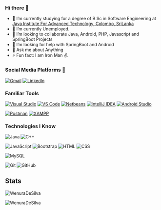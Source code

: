 ### Hi there 👋

<!--
**wenuradesilva/wenuradesilva** is a ✨ _special_ ✨ repository because its `README.md` (this file) appears on your GitHub profile.

Here are some ideas to get you started:

- 🔭 I’m currently working on ...
- 🌱 I’m currently learning ...
- 👯 I’m looking to collaborate on ...
- 🤔 I’m looking for help with ...
- 💬 Ask me about ...
- 📫 How to reach me: ...
- 😄 Pronouns: ...
- ⚡ Fun fact: ...
-->

 
- 🌱 I’m currently studying for a degree of B.Sc in Software Engineering at [Java Institute For Advanced Technology, Colombo, SriLanka](https://www.javainstitute.edu.lk/)
- 🔭 I’m currently Unemployed.
- 👯 I’m looking to collaborate Java, Android, PHP, Javascript and SpringBoot Projects
- 🤔 I’m looking for help with SpringBoot and Android
- 💬 Ask me about Anything 
- ⚡ Fun fact: I am Iron Man ✌.

### Social Media Platforms 📱
[![Gmail](https://img.shields.io/badge/-gmail-%23D14836?style=for-the-badge&logo=appveyor&logo=Gmail&logoColor=white)](mailto:wenurawalker@gmail.com)
[![LinkedIn](https://img.shields.io/badge/linkedin-%230077B5.svg?style=for-the-badge&logo=appveyor&logo=LinkedIn&logoColor=white)](https://www.linkedin.com/in/wenuradesilva)

### Familiar Tools
[![Visual Studio](https://img.shields.io/badge/IDE-VisualStudio-%23007ACC?style=for-the-badge&logo=Visual-studio)](https://visualstudio.microsoft.com/)
[![VS Code](https://img.shields.io/badge/IDE-VSCode-%23007ACC?style=for-the-badge&logo=Visual-studio-code)](https://code.visualstudio.com/)
[![Netbeans](https://img.shields.io/badge/IDE-Netbeans-%23007ACC?style=for-the-badge&logo=Netbeans)](https://netbeans.apache.org/)
[![IntelliJ IDEA](https://img.shields.io/badge/IDE-IntelliJ%20IDEA-%23007ACC?style=for-the-badge&logo=JetBrains)](https://www.jetbrains.com/idea/)
[![Android Studio](https://img.shields.io/badge/IDE-Android%20Studio-%23007ACC?style=for-the-badge&logo=android-Studio)](https://developer.android.com/studio/)

[![Postman](https://img.shields.io/badge/IDE-Postman-%23007ACC?style=for-the-badge&logo=postman)](https://developer.android.com/studio/)
[![XAMPP](https://img.shields.io/badge/IDE-XAMPP-%23007ACC?style=for-the-badge&logo=xampp)](https://developer.android.com/studio/)


### Technologies I Know

<!-- [![Java](https://img.shields.io/badge/-Java-%23ED8B00?style=flat&logo=java&logoColor=white)](https://www.java.com/en/)
[![JavaScript](https://img.shields.io/badge/-JavaScript-%23F7DF1C?style=flat&logo=javascript&logoColor=black&labelColor=%23F7DF1C&color=%23FFCE5A)](https://www.javascript.com/)
[![Spring Boot](https://img.shields.io/badge/-Spring%20Boot-%236DB33F?style=flat&logo=spring&logoColor=white)](https://spring.io/projects/spring-boot)
[![Spring Boot](https://img.shields.io/badge/-Git-%236DB33F?style=flat&logo=git&logoColor=white)](https://spring.io/projects/spring-boot)
[![Spring Boot](https://img.shields.io/badge/-GitHub-%236DB33F?style=flat&logo=github&logoColor=white)](https://spring.io/projects/spring-boot)
-->

![Java](https://img.shields.io/badge/-Java-333333?style=for-the-badge&logo=Java&logoColor=007396)
![C++](https://img.shields.io/badge/-C++-333333?style=for-the-badge&logo=C%2B%2B&logoColor=239120)

<!-- ![C](https://img.shields.io/badge/-C-333333?style=flat&logo=C%2B%2B&logoColor=A8B9CC)
![Python](https://img.shields.io/badge/-Python-333333?style=flat&logo=python) -->

![JavaScript](https://img.shields.io/badge/-JavaScript-333333?style=for-the-badge&logo=javascript)
  ![Bootstrap](https://img.shields.io/badge/-Bootstrap-333333?style=for-the-badge&logo=bootstrap&logoColor=563D7C)
  ![HTML](https://img.shields.io/badge/-HTML-333333?style=for-the-badge&logo=HTML5)
  ![CSS](https://img.shields.io/badge/-CSS-333333?style=for-the-badge&logo=CSS3&logoColor=1572B6)

![MySQL](https://img.shields.io/badge/-MySQL-333333?style=for-the-badge&logo=mysql)

![Git](https://img.shields.io/badge/-Git-333333?style=for-the-badge&logo=git)
  ![GitHub](https://img.shields.io/badge/-GitHub-333333?style=for-the-badge&logo=github)
  
  ## Stats

<!-- <p><img src="https://github-readme-stats.vercel.app/api/wakatime?username=WenuraDeSilva&theme=react" alt="Wenura" /></p>  -->

<p>
<img align="center" src="https://github-readme-stats.vercel.app/api?username=WenuraDeSilva&show_icons=true&count_private=true&show_icons=true&theme=react" alt="WenuraDeSilva" />&nbsp;</p>
  <p><img align="left" src="https://github-readme-stats.vercel.app/api/top-langs/?username=WenuraDeSilva&show_icons=true&theme=react&layout=compact" alt="WenuraDeSilva" /></p>
<!--   <img align="left" src="https://github-readme-stats.vercel.app/api/top-langs/?username=WenuraDeSilva&show_icons=true&bg_color=30,00FFFB,0286E8&title_color=fff&text_color=fff" alt="WenuraDeSilva" />&nbsp; -->
  <!--   <img align="center" src=https://github-readme-stats.vercel.app/api/top-langs/?username=WenuraDeSilva" alt="WenuraDeSilva" /> -->

